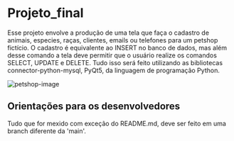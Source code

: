 # Projeto_final
Esse projeto envolve a produção de uma tela que faça o cadastro de animais, especies, raças, clientes, emails ou telefones para um petshop fictício. O cadastro é equivalente ao INSERT no banco de dados, mas além desse comando a tela deve permitir que o usuário realize os comandos SELECT, UPDATE e DELETE. Tudo isso será feito utilizando as bibliotecas connector-python-mysql, PyQt5, da linguagem de programação Python.

![petshop-image](https://user-images.githubusercontent.com/67129306/204403447-24676d2d-fc3b-4544-a248-5c0885f486d0.png)

## Orientações para os desenvolvedores
Tudo que for mexido com exceção do README.md, deve ser feito em uma branch diferente da 'main'.
